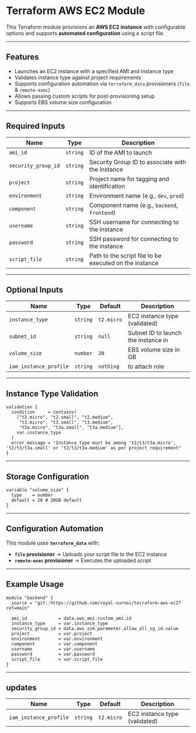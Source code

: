 # Terraform AWS EC2 Module

This Terraform module provisions an **AWS EC2 instance** with configurable options and supports **automated configuration** using a script file.

---

## Features

* Launches an EC2 instance with a specified AMI and instance type
* Validates instance type against project requirements
* Supports configuration automation via `terraform_data` provisioners (`file` & `remote-exec`)
* Allows passing custom scripts for post-provisioning setup
* Supports EBS volume size configuration

---

##  Required Inputs

| Name                | Type     | Description                                            |
| ------------------- | -------- | ------------------------------------------------------ |
| `ami_id`            | `string` | ID of the AMI to launch                                |
| `security_group_id` | `string` | Security Group ID to associate with the instance       |
| `project`           | `string` | Project name for tagging and identification            |
| `environment`       | `string` | Environment name (e.g., `dev`, `prod`)                 |
| `component`         | `string` | Component name (e.g., `backend`, `frontend`)           |
| `username`          | `string` | SSH username for connecting to the instance            |
| `password`          | `string` | SSH password for connecting to the instance            |
| `script_file`       | `string` | Path to the script file to be executed on the instance |

---

##  Optional Inputs

| Name            | Type     | Default    | Description                         |
| --------------- | -------- | ---------- | ----------------------------------- |
| `instance_type` | `string` | `t2.micro` | EC2 instance type (validated)       |
| `subnet_id`     | `string` | `null`     | Subnet ID to launch the instance in |
| `volume_size`   | `number` | `20`       | EBS volume size in GB               |
| `iam_instance_profile`   | `string` | `nothing`       | to attach role               |

---

##  Instance Type Validation

```hcl
validation {
  condition     = contains(
    ["t2.micro", "t2.small", "t2.medium", 
     "t3.micro", "t3.small", "t3.medium", 
     "t3a.micro", "t3a.small", "t3a.medium"], 
    var.instance_type
  )
  error_message = "Instance_type must be among 't2/t3/t3a.micro', 't2/t3/t3a.small' or 't2/t3/t3a.medium' as per project requirement"
}
```

---

##  Storage Configuration

```hcl
variable "volume_size" {
  type    = number
  default = 20 # 20GB default
}
```

---

##  Configuration Automation

This module uses **`terraform_data`** with:

* **`file` provisioner** → Uploads your script file to the EC2 instance
* **`remote-exec` provisioner** → Executes the uploaded script

---

##  Example Usage

```hcl
module "backend" {
  source = "git::https://github.com/royal-surnoi/terraform-aws-ec2?ref=main"

  ami_id            = data.aws_ami.custom_ami.id
  instance_type     = var.instance_type
  security_group_id = data.aws_ssm_parameter.allow_all_sg_id.value
  project           = var.project
  environment       = var.environment
  component         = var.component
  username          = var.username
  password          = var.password
  script_file       = var.script_file
}
```

---

##  updates

| Name            | Type     | Default    | Description                         |
| --------------- | -------- | ---------- | ----------------------------------- |
| `iam_instance_profile` | `string` | `t2.micro` | EC2 instance type (validated)       |
